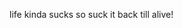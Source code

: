 life kinda sucks so suck it back till alive!
<!---
sejalpandey30/sejalpandey30 is a ✨ special ✨ repository because its `README.md` (this file) appears on your GitHub profile.
You can click the Preview link to take a look at your changes.
--->

